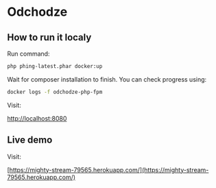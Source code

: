# Odchodze

## How to run it localy

Run command:
```bash
php phing-latest.phar docker:up
```

Wait for composer installation to finish.
You can check progress using:
```bash
docker logs -f odchodze-php-fpm
```

Visit:

[http://localhost:8080](http://localhost:8080)

## Live demo

Visit:

[https://mighty-stream-79565.herokuapp.com/](https://mighty-stream-79565.herokuapp.com/)


